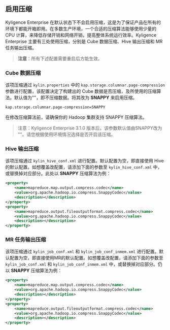 ## 启用压缩

Kyligence Enterprise 在默认状态下不会启用压缩，这是为了保证产品在所有的环境下都能开箱即用。在多数生产环境，一个合适的压缩算法能够使用少量的 CPU 计算，来降低存储开销和网络开销，提高整体系统运行效率。Kyligence Enterprise 主要有三处使用压缩，分别是 Cube 数据压缩、Hive 输出压缩和 MR 任务输出压缩。

> **注意**：所有下述配置需要重启后方能生效。

### Cube 数据压缩

该项压缩通过 `kylin.properties` 中的 `kap.storage.columnar.page-compression` 参数进行配置，该配置决定了构建出的 Cube 数据是否压缩，及所使用的压缩算法。默认值为""，即不压缩数据。将其改为 **SNAPPY** 来启用压缩。

```properties
kap.storage.columnar.page-compression=SNAPPY
```
在修改压缩算法前，请确保你的 Hadoop 集群支持 SNAPPY 压缩算法。

> 注意：Kyligence Enterprise 3.1.0 版本后，该参数默认值由SNAPPY改为 ""。请您根据使用环境情况选择是否开启该压缩。

### Hive 输出压缩

该项压缩通过 `kylin_hive_conf.xml` 进行配置。默认配置为空，即直接使用 Hive 的默认配置。如想覆盖改配置，请添加下面的参数至 `kylin_hive_conf.xml` 中，或替换掉对应部分。此处以 **SNAPPY** 压缩算法为例：

```xml
<property>
    <name>mapreduce.map.output.compress.codec</name>
    <value>org.apache.hadoop.io.compress.SnappyCodec</value>
    <description></description>
</property>
<property>
    <name>mapreduce.output.fileoutputformat.compress.codec</name>
    <value>org.apache.hadoop.io.compress.SnappyCodec</value>
    <description></description>
</property>
```

### MR 任务输出压缩

该项压缩通过 `kylin_job_conf.xml` 和 `kylin_job_conf_inmem.xml` 进行配置。默认配置为空，即直接使用MR的默认配置。如想覆盖改配置，请添加下面的参数至 `kylin_job_conf.xml` 和 `kylin_job_conf_inmem.xml` 中，或替换掉对应部分。仍以 **SNAPPY** 压缩算法为例：

```xml
<property>
    <name>mapreduce.map.output.compress.codec</name>
    <value>org.apache.hadoop.io.compress.SnappyCodec</value>
    <description></description>
</property>
<property>
    <name>mapreduce.output.fileoutputformat.compress.codec</name>
    <value>org.apache.hadoop.io.compress.SnappyCodec</value>
    <description></description>
</property>
```


